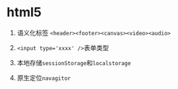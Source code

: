 # html5

1. 语义化标签 `<header><footer><canvas><video><audio>`

2. `<input type='xxxx' />`表单类型

3. 本地存储`sessionStorage`和`localstorage`

4. 原生定位`navagitor`